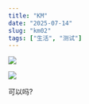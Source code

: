```yaml
---
title: "KM"
date: "2025-07-14"
slug: "km02"
tags: ["生活", "测试"]
---
```

![](https://prod-files-secure.s3.us-west-2.amazonaws.com/112d0858-5090-4d34-a606-b75eb8d65fd2/2c440099-43fe-48d8-8b77-f88fb0d68c3e/1000201192.jpg?X-Amz-Algorithm=AWS4-HMAC-SHA256&X-Amz-Content-Sha256=UNSIGNED-PAYLOAD&X-Amz-Credential=ASIAZI2LB466TBTRKR2J%2F20250724%2Fus-west-2%2Fs3%2Faws4_request&X-Amz-Date=20250724T124811Z&X-Amz-Expires=3600&X-Amz-Security-Token=IQoJb3JpZ2luX2VjEAQaCXVzLXdlc3QtMiJHMEUCIQD%2Bl6kW2ygZFkrzQrZJJRTwK5EJeL0Vh%2FAvKoZMg00ptgIgInru%2B5X6jD6UN1ccHvYAYIn5rN11yDf3V1d31jgPAlIq%2FwMILRAAGgw2Mzc0MjMxODM4MDUiDHkUDtiu0rGVCgym0yrcA%2FxT4aqTNHj8lIvno0%2BkAIdrzjv8Hpl8jIGHDjn8bPdqVjKXV%2F0s4JBIWauS2NFz2le4Eiy2LwlxxkSnw66wjHqQbXybfZmlBsKztZbs20pJ1KWJLI8ifbGmIrgjtVlf6gsYX6sp5ds30yxTfiVqpSWzV52Q8nf%2BmtO%2BX3jkhK3uQsu9cNyOuDZcdoLvBidWwqZ2aAQPiYrPW5NZFuqTtGJThFtfBhUTHOE8WHnuU8MUXoZTDUaurdOXxjGgck15T7LRhB6TaGMn1hpn1vibp84u3Rik9h1MQPbrHpPvag6OYc0U6EsntK1X5H%2B2thC5x2FrR4Q29rIlyvkSRRnNv0ZubRbMazz916rXG2XfN3TW5zUqGtXlB8XmGpMMbL7x%2BSxiWW%2BNrcsiOQujJizMOs3jDAdnD3%2FPUiia1rrNXr%2BvZ6o4ihNd%2BJ7GQLdqZxUaQNjPx5Y0w5FCYc%2B5AapEj93Hol6CfrEwN%2FmtpI9cPGZpkovXHSsA%2B1g71i4%2FskYKXmlycTBrgGkFmg67eTfS%2F5Ucnpb%2FT9g2%2FNX7SlTYYHtyAO3SYJYiigwyv4aKfFINuOCLsZ4R1DL0ztxmqdOyVOv2PZUEABi0YbN3Sxu4WilWKa6iMEql5EDjsy42MOa%2FiMQGOqUBp9AB5zwMj0CLzcbbqqZIwkJ3Ljx1xoMzutGBJmS814bdepMlJIoPPmfwmf%2FwsJSWN1vfM8BVlgVwxuQe8KwCpWj34f7lB6CgnDH8Xv65Lk1vKer3jGLu4e2rh5LEVbBB1s8BedeUPDHucQ0XTodfu1pdkRacar436jBpNOehn%2B4r6hD5xnrcyQP8C1p882ftO1%2FqDN2D9mkfeUo5EPTWx883AM3f&X-Amz-Signature=20f2fbee7c142252ae7f6a13f4f06e71399ffee75eac7aeca7594c7798d51be8&X-Amz-SignedHeaders=host&x-amz-checksum-mode=ENABLED&x-id=GetObject)


![](https://prod-files-secure.s3.us-west-2.amazonaws.com/112d0858-5090-4d34-a606-b75eb8d65fd2/fff59916-a50b-483b-9213-038d5e566803/1000200739.png?X-Amz-Algorithm=AWS4-HMAC-SHA256&X-Amz-Content-Sha256=UNSIGNED-PAYLOAD&X-Amz-Credential=ASIAZI2LB466TBTRKR2J%2F20250724%2Fus-west-2%2Fs3%2Faws4_request&X-Amz-Date=20250724T124811Z&X-Amz-Expires=3600&X-Amz-Security-Token=IQoJb3JpZ2luX2VjEAQaCXVzLXdlc3QtMiJHMEUCIQD%2Bl6kW2ygZFkrzQrZJJRTwK5EJeL0Vh%2FAvKoZMg00ptgIgInru%2B5X6jD6UN1ccHvYAYIn5rN11yDf3V1d31jgPAlIq%2FwMILRAAGgw2Mzc0MjMxODM4MDUiDHkUDtiu0rGVCgym0yrcA%2FxT4aqTNHj8lIvno0%2BkAIdrzjv8Hpl8jIGHDjn8bPdqVjKXV%2F0s4JBIWauS2NFz2le4Eiy2LwlxxkSnw66wjHqQbXybfZmlBsKztZbs20pJ1KWJLI8ifbGmIrgjtVlf6gsYX6sp5ds30yxTfiVqpSWzV52Q8nf%2BmtO%2BX3jkhK3uQsu9cNyOuDZcdoLvBidWwqZ2aAQPiYrPW5NZFuqTtGJThFtfBhUTHOE8WHnuU8MUXoZTDUaurdOXxjGgck15T7LRhB6TaGMn1hpn1vibp84u3Rik9h1MQPbrHpPvag6OYc0U6EsntK1X5H%2B2thC5x2FrR4Q29rIlyvkSRRnNv0ZubRbMazz916rXG2XfN3TW5zUqGtXlB8XmGpMMbL7x%2BSxiWW%2BNrcsiOQujJizMOs3jDAdnD3%2FPUiia1rrNXr%2BvZ6o4ihNd%2BJ7GQLdqZxUaQNjPx5Y0w5FCYc%2B5AapEj93Hol6CfrEwN%2FmtpI9cPGZpkovXHSsA%2B1g71i4%2FskYKXmlycTBrgGkFmg67eTfS%2F5Ucnpb%2FT9g2%2FNX7SlTYYHtyAO3SYJYiigwyv4aKfFINuOCLsZ4R1DL0ztxmqdOyVOv2PZUEABi0YbN3Sxu4WilWKa6iMEql5EDjsy42MOa%2FiMQGOqUBp9AB5zwMj0CLzcbbqqZIwkJ3Ljx1xoMzutGBJmS814bdepMlJIoPPmfwmf%2FwsJSWN1vfM8BVlgVwxuQe8KwCpWj34f7lB6CgnDH8Xv65Lk1vKer3jGLu4e2rh5LEVbBB1s8BedeUPDHucQ0XTodfu1pdkRacar436jBpNOehn%2B4r6hD5xnrcyQP8C1p882ftO1%2FqDN2D9mkfeUo5EPTWx883AM3f&X-Amz-Signature=e91a17276802f1acf1a6969e93e61e37705701b9edd9975b272083cb4082d395&X-Amz-SignedHeaders=host&x-amz-checksum-mode=ENABLED&x-id=GetObject)


可以吗?

